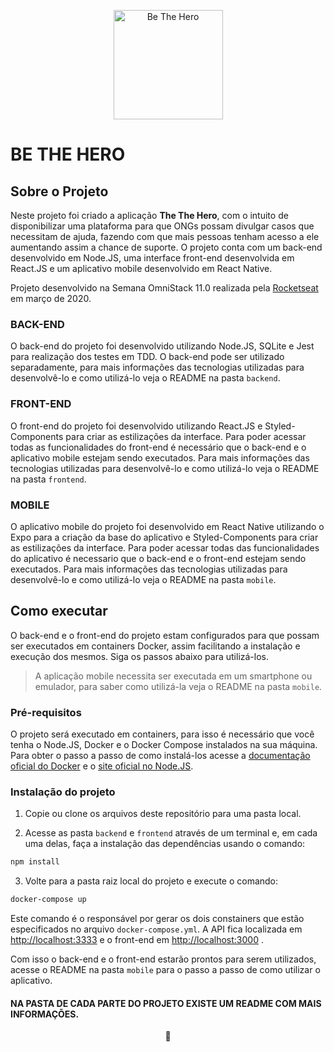 <p align="center">
  <img src="https://user-images.githubusercontent.com/48105879/77805210-1fbef100-7060-11ea-9871-03c125017fcb.png" width="175" title="Be The Hero" />
</p>

# BE THE HERO

## Sobre o Projeto
Neste projeto foi criado a aplicação **The The Hero**, com o intuito de disponibilizar uma plataforma para que ONGs possam divulgar casos que necessitam de ajuda, fazendo com que mais pessoas tenham acesso a ele aumentando assim a chance de suporte. O projeto conta com um back-end desenvolvido em Node.JS, uma interface front-end desenvolvida em React.JS e um aplicativo mobile desenvolvido em React Native. 

Projeto desenvolvido na Semana OmniStack 11.0 realizada pela [Rocketseat](https://rocketseat.com.br/) em março de 2020.


### BACK-END
O back-end do projeto foi desenvolvido utilizando Node.JS, SQLite e Jest para realização dos testes em TDD. O back-end pode ser utilizado separadamente, para mais informações das tecnologias utilizadas para desenvolvê-lo e como utilizá-lo veja o README na pasta `backend`.

### FRONT-END
O front-end do projeto foi desenvolvido utilizando React.JS e Styled-Components para criar as estilizações da interface. Para poder acessar todas as funcionalidades do front-end é necessário que o back-end e o aplicativo mobile estejam sendo executados. Para mais informações das tecnologias utilizadas para desenvolvê-lo e como utilizá-lo veja o README na pasta `frontend`.

### MOBILE
O aplicativo mobile do projeto foi desenvolvido em React Native utilizando o Expo para a criação da base do aplicativo e Styled-Components para criar as estilizações da interface. Para poder acessar todas das funcionalidades do aplicativo é necessario que o back-end e o front-end estejam sendo executados. Para mais informações das tecnologias utilizadas para desenvolvê-lo e como utilizá-lo veja o README na pasta `mobile`.

## Como executar
O back-end e o front-end do projeto estam configurados para que possam ser executados em containers Docker, assim facilitando a instalação e execução dos mesmos. Siga os passos abaixo para utilizá-los.

> A aplicação mobile necessita ser executada em um smartphone ou emulador, para saber como utilizá-la veja o README na pasta `mobile`.

### Pré-requisitos
O projeto será executado em containers, para isso é necessário que você tenha o Node.JS, Docker e o Docker Compose instalados na sua máquina. Para obter o passo a passo de como instalá-los acesse a [documentação oficial do Docker](https://docs.docker.com/install/) e o [site oficial no Node.JS](https://nodejs.org/en/download/).

### Instalação do projeto
1. Copie ou clone os arquivos deste repositório para uma pasta local.

2. Acesse as pasta `backend` e `frontend` através de um terminal e, em cada uma delas, faça a instalação das dependências usando o comando:
```sh
npm install
```

3. Volte para a pasta raiz local do projeto e execute o comando:
```sh
docker-compose up
```

Este comando é o responsável por gerar os dois constainers que estão especificados no arquivo `docker-compose.yml`. A API fica localizada em [http://localhost:3333](http://localhost:3000) e o front-end em [http://localhost:3000](http://localhost:3000) .

Com isso o back-end e o front-end estarão prontos para serem utilizados, acesse o README na pasta `mobile` para o passo a passo de como utilizar o aplicativo.

#### NA PASTA DE CADA PARTE DO PROJETO EXISTE UM README COM MAIS INFORMAÇÕES.

<p align="center">
💙
</p>

